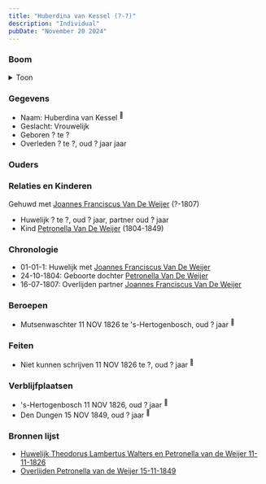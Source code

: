 ```yaml
---
title: "Huberdina van Kessel (?-?)"
description: "Individual"
pubDate: "November 20 2024"
---
```


### Boom
<details><summary>Toon</summary>

![test](https://www.plantuml.com/plantuml/svg/fP8nRy8m48Lt_ueJ34n8eO4M40849QAqAWoKZiXnhi75iP7FAKA8_ru34J0mLEfcdU_TVU_PVNBSkZnJZDPIRxZb6SHSh5DhSfqCZJ8MdEMQ_1LgnrOoGH3I2eNdCsORjuCCinWjdKlaqA9nkmsocwb2SIBOCm0O69kWdQ-aM6iawdGoBdMt2o4xC5Q1sMaLCNQMbCQvdvr8pU67QtZr2bGbu0GlGL1hrE2YBqU3KJWA_PBzbqIL7A3JZdcyMyR6EONjBlIWTtD7wrof9TV9KbX351jFKpGTBjidXcjVXyYd82I9d63XCPuHFb5-exsI103bKHWrei5_2MgFCFbuWrepU88ALSTedKbHnuR4ogCLP9ts5XEVIteSUyA8WY3mWPILJ5TkXqgPhKUv26RehD-W5Bzl8MYsu0yXFjHXEfmVwUf_CjE0z-d2jzTRzymKZrYj5lIioF9QA5nL2qJ6-gWJ_sL_0G00)
</details>

### Gegevens
- Naam: Huberdina van Kessel <sup><a href="../s00136/" style="text-decoration:none" title="Huwelijk Theodorus Lambertus Walters en Petronella van de Weijer 11-11-1826">:link:</a></sup>
- Geslacht: Vrouwelijk
- Geboren ? te ? 
- Overleden ? te ?, oud ? jaar jaar 

### Ouders

### Relaties en Kinderen

Gehuwd met [Joannes Franciscus Van De Weijer](../i00150/) (?-1807) 
- Huwelijk ? te ?, oud ? jaar, partner oud ? jaar 
- Kind [Petronella Van De Weijer](../i00089/) (1804-1849)

### Chronologie
- 01-01-1: Huwelijk met [Joannes Franciscus Van De Weijer](../i00150/)
- 24-10-1804: Geboorte dochter [Petronella Van De Weijer](../i00089/)
- 16-07-1807: Overlijden partner [Joannes Franciscus Van De Weijer](../i00150/)

### Beroepen
- Mutsenwaschter 11 NOV 1826 te 's-Hertogenbosch, oud ? jaar <sup><a href="../s00136/" style="text-decoration:none" title="Huwelijk Theodorus Lambertus Walters en Petronella van de Weijer 11-11-1826">:link:</a></sup>

### Feiten
- Niet kunnen schrijven 11 NOV 1826 te ?, oud ? jaar <sup><a href="../s00136/" style="text-decoration:none" title="Huwelijk Theodorus Lambertus Walters en Petronella van de Weijer 11-11-1826">:link:</a></sup>

### Verblijfplaatsen
- 's-Hertogenbosch  11 NOV 1826, oud ? jaar  <sup><a href="../s00136/" style="text-decoration:none" title="Huwelijk Theodorus Lambertus Walters en Petronella van de Weijer 11-11-1826">:link:</a></sup>
- Den Dungen  15 NOV 1849, oud ? jaar  <sup><a href="../s00146/" style="text-decoration:none" title="Overlijden Petronella van de Weijer 15-11-1849">:link:</a></sup>

### Bronnen lijst
- [Huwelijk Theodorus Lambertus Walters en Petronella van de Weijer 11-11-1826](../s00136/)
- [Overlijden Petronella van de Weijer 15-11-1849](../s00146/)